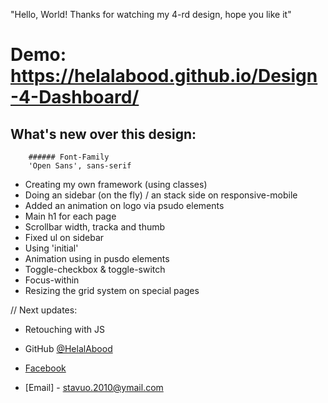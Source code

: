 "Hello, World! Thanks for watching my 4-rd design, hope you like it"

# Demo: https://helalabood.github.io/Design-4-Dashboard/

## What's new over this design: 
        ###### Font-Family
        'Open Sans', sans-serif

- Creating my own framework (using classes)
- Doing an sidebar (on the fly) / an stack side on responsive-mobile
- Added an animation on logo via psudo elements
- Main h1 for each page
- Scrollbar width, tracka and thumb
- Fixed ul on sidebar
- Using 'initial' 
- Animation using in pusdo elements
- Toggle-checkbox & toggle-switch
- Focus-within
- Resizing the grid system on special pages 


// Next updates: 
- Retouching with JS
 

- GitHub [@HelalAbood](https://github.com/HelalAbood)
- [Facebook](https://www.facebook.com/abooodhlal/)
- [Email] - stavuo.2010@ymail.com
